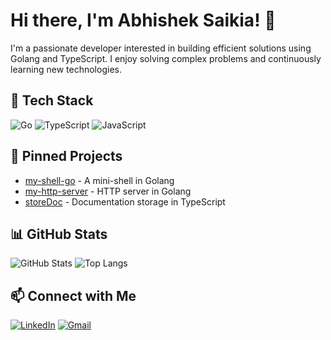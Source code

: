 # Hi there, I'm Abhishek Saikia! 👋

I'm a passionate developer interested in building efficient solutions using Golang and TypeScript. I enjoy solving complex problems and continuously learning new technologies.

## 🚀 Tech Stack
![Go](https://img.shields.io/badge/-Go-00ADD8?style=flat&logo=go&logoColor=white) ![TypeScript](https://img.shields.io/badge/-TypeScript-007ACC?style=flat&logo=typescript&logoColor=white) ![JavaScript](https://img.shields.io/badge/-JavaScript-F7DF1E?style=flat&logo=javascript&logoColor=black)

## 📌 Pinned Projects
- [my-shell-go](https://github.com/KingrogKDR/my-shell-go) - A mini-shell in Golang
- [my-http-server](https://github.com/KingrogKDR/my-http-server) - HTTP server in Golang
- [storeDoc](https://github.com/KingrogKDR/storeDoc) - Documentation storage in TypeScript

## 📊 GitHub Stats
![GitHub Stats](https://github-readme-stats.vercel.app/api?username=KingrogKDR&show_icons=true&theme=radical)
![Top Langs](https://github-readme-stats.vercel.app/api/top-langs/?username=KingrogKDR&layout=compact&theme=radical)

## 📫 Connect with Me
[![LinkedIn](https://img.shields.io/badge/-LinkedIn-0077B5?style=flat&logo=linkedin&logoColor=white)](https://www.linkedin.com/) [![Gmail](https://img.shields.io/badge/-Gmail-D14836?style=flat&logo=gmail&logoColor=white)](mailto:your_email@gmail.com)


